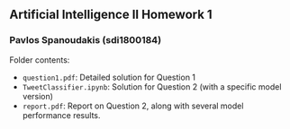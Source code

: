 ## Artificial Intelligence II Homework 1
### Pavlos Spanoudakis (sdi1800184)

Folder contents:
- `question1.pdf`: Detailed solution for Question 1
- `TweetClassifier.ipynb`: Solution for Question 2 (with a specific model version)
- `report.pdf`: Report on Question 2, along with several model performance results.
